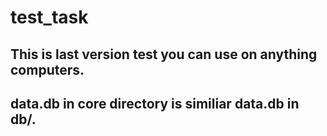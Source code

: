 # test_task
## This is last version test you can use on anything computers.
## data.db in core directory is similiar data.db in db/.
